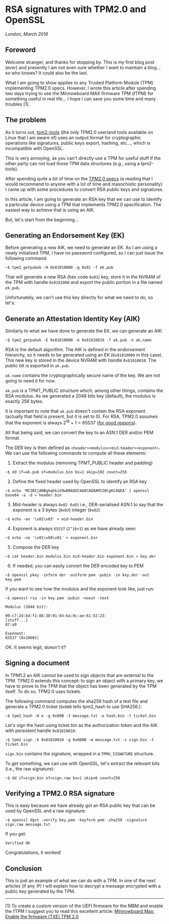 # RSA signatures with TPM2.0 and OpenSSL

_London, March 2016_

## Foreword

Welcome stranger, and thanks for stopping by. This is my first blog post (ever) and presently I am not even sure whether I want to maintain a blog... so who knows? It could also be the last.

What I am going to show applies to any Trusted Platform Module (TPM) implementing TPM2.0 specs. However, I wrote this article after spending two days trying to use the Minnowboard MAX firmware TPM (fTPM) for something useful in real life... I hope I can save you some time and many troubles [1].

## The problem

As it turns out, [tpm2-tools](https://github.com/01org/tpm2.0-tools) (the only TPM2.0 userland tools available on Linux that I am aware of) uses an output format for cryptographic operations like signatures, public keys export, hashing, etc…, which is incompatible with OpenSSL.

This is very annoying, as you can't directly use a TPM for useful stuff if the other party can not load those TPM data structures (e.g., using a tpm2-tools).

After spending quite a bit of time on the [TPM2.0 specs](http://www.trustedcomputinggroup.org/resources/tpm_library_specification) (a reading that I would recommend to anyone with a lot of time and masochistic personality) I came up with some procedures to convert RSA public keys and signatures.

In this article, I am going to generate an RSA key that we can use to identify a particular device using a TPM that implements TPM2.0 specification. The easiest way to achieve that is using an AIK.

But, let's start from the beginning...

## Generating an Endorsement Key (EK)

Before generating a new AIK, we need to generate an EK. As I am using a newly initialized TPM, I have no password configured, so I can just issue the following command:

```shell
~$ tpm2_getpubek -H 0x81010000 -g 0x01 -f ek.pub
```

That will generate a new RSA (hex code `0x01`) key, store it in the NVRAM of the TPM with handle `0x8101000` and export the public portion in a file named `ek.pub`.

Unfortunately, we can't use this key directly for what we need to do, so let's:

## Generate an Attestation Identity Key (AIK)

Similarly to what we have done to generate the EK, we can generate an AIK:

```shell
~$ tpm2_getpubak -E 0x81010000 -k 0x81010010 -f ak.pub -n ak.name
```

RSA is the default algorithm. The AIK is defined in the endorsement hierarchy, so it needs to be generated using an EK (`0x81010000` in this case). This new key is stored in the device NVRAM with handle `0x81010010`. The public bit is exported in `ak.pub`.

`ak.name` contains the cryptographically secure name of the key. We are not going to need it for now.

`ak.pub` is a TPMT_PUBLIC structure which, among other things, contains the RSA modulus. As we generated a 2048 bits key (default), the modulus is exactly 256 bytes.

It is important to note that `ak.pub` doesn't contain the RSA exponent (actually that field is present, but it is set to 0). For RSA, TPM2.0 assumes that the exponent is always $2^{16}+1 = 65537$ ([for good reasons](http://crypto.stackexchange.com/questions/3110/impacts-of-not-using-rsa-exponent-of-65537)).

All that being said, we can convert the key to an ASN.1 DER and/or PEM format.

The DER key is then defined as `<header><modulus><mid-header><exponent>`. We can use the following commands to compute all these elements:

1. Extract the modulus (removing TPMT_PUBLIC header and padding)

```shell
~$ dd if=ak.pub of=modulus.bin bs=1 skip=102 count=256
```

2. Define the fixed header used by OpenSSL to identify an RSA key

```shell
~$ echo 'MIIBIjANBgkqhkiG9w0BAQEFAAOCAQ8AMIIBCgKCAQEA' | openssl base64 -a -d > header.bin
```

3. Mid-header is always `0x02 0x03` i.e., DER-serialised ASN.1 to say that the exponent is a 3 bytes (`0x03`) integer (`0x02`)

```shell
~$ echo -en '\x02\x03' > mid-header.bin
```

4. Exponent is always `65537` (`2^16+1`) as we have already seen

```shell
~$ echo -ne '\x01\x00\x01' > exponent.bin
```

5. Compose the DER key

```shell
~$ cat header.bin modulus.bin mid-header.bin exponent.bin > key.der
```

6. If needed, you can easily convert the DER encoded key to PEM

```shell
~$ openssl pkey -inform der -outform pem -pubin -in key.der -out key.pem
```

If you want to see how the modulus and the exponent look like, just run:

```shell
~$ openssl rsa -in key.pem -pubin -noout -text

Modulus (2048 bit):

00:c7:2d:bd:f1:88:30:01:64:6a:0c:ae:61:52:23:
[stuff...]
87:a9

Exponent:
65537 (0x10001)
```

OK. It seems legit, doesn't it?

## Signing a document

In TPM1.2 an AIK cannot be used to sign objects that are external to the TPM. TPM2.0 extends this concept: to sign an object with a primary key, we have to prove to the TPM that the object has been generated by the TPM itself. To do so, TPM2.0 uses tickets.

The following command computes the sha256 hash of a text file and generate a TPM2.0 ticket (`0x00B` tells tpm2_hash to use SHA256.):

```shell
~$ tpm2_hash -H e -g 0x00B -I message.txt -o hash.bin -t ticket.bin
```

Let's sign the hash using ticket.bin as the authorization token and the AIK with persistent handle `0x81010010`:

```shell
~$ tpm2_sign -k 0x81010010 -g 0x000B -m message.txt -s sign.bin -t ticket.bin
```

`sign.bin` contains the signature, wrapped in a `TPMU_SIGNATURE` structure.

To get something, we can use with OpenSSL, let's extract the relevant bits (i.e., the raw signature):

```shell
~$ dd if=sign.bin of=sign.raw bs=1 skip=6 count=256

```

## Verifying a TPM2.0 RSA signature

This is easy because we have already got an RSA public key that can be used by OpenSSL and a raw signature:

```shell
~$ openssl dgst -verify key.pem -keyform pem -sha256 -signature sign.raw message.txt
```

If you get:

```shell
Verified OK
```

Congratulations, it worked!

## Conclusion

This is just an example of what we can do with a TPM. In one of the next articles (if any :P) I will explain how to decrypt a message encrypted with a public key generated by the TPM.

---

[1] To create a custom version of the UEFI firmware for the MBM and enable the fTPM I suggest you to read this excellent article: [Minnowboard Max: Enable the firmware (TXE) TPM 2.0](http://prosauce.org/blog/2016/1/11/minnowboard-max-enable-and-test-the-firmware-txe-tpm-20)
